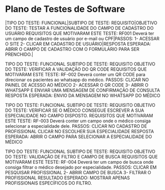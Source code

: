# Plano de Testes de Software

|TIPO DO TESTE: FUNCIONAL|SUBTIPO DE TESTE: REQUISITO|OBJETIVO DO TESTE: TESTAR A FUNCIONALIDADE DO CAMPO DE CADASTRO DO USUÁRIO
REQUISITOS QUE MOTIVARAM ESTE TESTE: RF001 Deverá ter um campo de cadastro de usuário por e-mail ou CPF|PASSOS: 1- ACESSAR O SITE 2- CLICAR EM CADASTRO DE USUÁRIO|RESPOSTA ESPERADA: ABRIR O CAMPO DE CADASTRO COM O FORMULÁRIO PARA SER PRENCHIDO.|

TIPO DO TESTE: FUNCIONAL
SUBTIPO DE TESTE: REQUISITO
OBJETIVO DO TESTE: VERIFICAR A VALIDAÇÃO DO QR CODE
REQUISITOS QUE MOTIVARAM ESTE TESTE: RF-002 Deverá conter um QR CODE para direcionar os pacientes ao whatsapp do médico.
PASSOS: CLICAR NO PAINEL DE ACESSO AO MÉDICO
2- ACESSAR O QR CODE
3- ABRIR O WHATSAPP E ENVIAR UMA MENSAGEM DE CONFIRMAÇÃO DE CONSULTA
RESPOSTA ESPERADA: ENVIO DA MENSAGEM NO WHATSAPP DO MÉDICO

TIPO DO TESTE: FUNCIONAL
SUBTIPO DE TESTE: REQUISITO
OBJETIVO DO TESTE: VERIFICAR SE O MÉDICO CONSEGUE ESCREVER A SUA ESPECIALIDADE NO CAMPO DISPOSTO.
REQUISITOS QUE MOTIVARAM ESTE TESTE: RF-003 Deverá conter um campo onde o médico consiga selecionar a especialidade dele.
PASSOS: CLICAR NO CADASTRO DE PROFISSIONAL
CLICAR NO ESCOLHER SUA ESPECIALIDADE
RESPOSTA ESPERADA: ABRIR O CAMPO PARA SELECIONAR A ESPECIALIDADE DO MÉDICO




TIPO DO TESTE: FUNCIONAL
SUBTIPO DE TESTE: REQUISITO
OBJETIVO DO TESTE: VALIDAÇÃO DE FILTRO E CAMPO DE BUSCA
REQUISITOS QUE MOTIVARAM ESTE TESTE: RF-004 Deverá ter um campo de busca onde consiga filtrar o médico desejado por especialidade.
PASSOS: CLICAR EM PESQUISAR PROFISSIONAL
2- ABRIR CAMPO DE BUSCA
3- FILTRAR O PROFISSIONAL
RESULTADO ESPERADO: MOSTRAR APENAS PROFISSIONAIS ESPECÍFICOS DO FILTRO.
